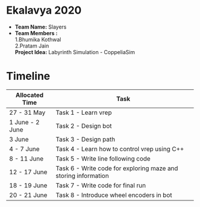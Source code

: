 # Ekalavya 2020 
* **Team Name:** Slayers    
* **Team Members :**    
    1.Bhumika Kothwal           
    2.Pratam Jain    
**Project Idea:** Labyrinth Simulation - CoppeliaSim         
# Timeline    
Allocated Time | Task
-------------- | ----
27 - 31 May | Task 1 - Learn vrep
1  June - 2 June | Task 2 - Design bot 
3 June | Task 3 - Design path
4 - 7 June | Task 4 - Learn how to control vrep using C++
8 - 11  June | Task 5 - Write line following code
12  - 17 June | Task 6 - Write code for exploring maze and storing information
18 - 19 June | Task 7 - Write code for final run
20 - 21 June | Task 8 - Introduce wheel encoders in bot
